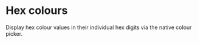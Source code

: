 # Hex colours

Display hex colour values in their individual hex digits via the native colour picker.
